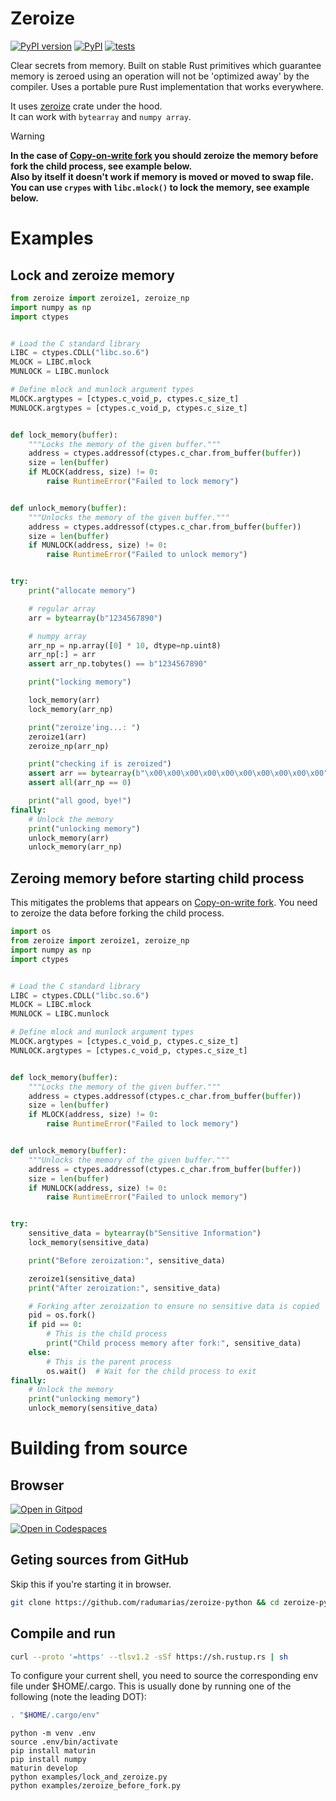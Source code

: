 # Zeroize

[![PyPI version](https://badge.fury.io/py/zeroize.svg)](https://badge.fury.io/py/zeroize)
[![PyPI](https://github.com/radumarias/zeroize-python/actions/workflows/PyPI.yml/badge.svg)](https://github.com/radumarias/zeroize-python/actions/workflows/PyPI.yml)
[![tests](https://github.com/radumarias/zeroize-python/actions/workflows/tests.yml/badge.svg)](https://github.com/radumarias/zeroize-python/actions/workflows/tests.yml)  

Clear secrets from memory. Built on stable Rust primitives which guarantee memory is zeroed using an operation will not be 'optimized away' by the compiler.
Uses a portable pure Rust implementation that works everywhere.

It uses [zeroize](https://crates.io/crates/zeroize) crate under the hood.  
It can work with `bytearray` and `numpy array`.

> [!WARNING]
> **In the case of [Copy-on-write fork](https://en.wikipedia.org/wiki/Copy-on-write) you should zeroize the memory before fork the child process, see example below.  
> Also by itself it doesn't work if memory is moved or moved to swap file. You can use `crypes` with `libc.mlock()` to lock the memory, see example below.**

# Examples

## Lock and zeroize memory

```python
from zeroize import zeroize1, zeroize_np
import numpy as np
import ctypes


# Load the C standard library
LIBC = ctypes.CDLL("libc.so.6")
MLOCK = LIBC.mlock
MUNLOCK = LIBC.munlock

# Define mlock and munlock argument types
MLOCK.argtypes = [ctypes.c_void_p, ctypes.c_size_t]
MUNLOCK.argtypes = [ctypes.c_void_p, ctypes.c_size_t]


def lock_memory(buffer):
    """Locks the memory of the given buffer."""
    address = ctypes.addressof(ctypes.c_char.from_buffer(buffer))
    size = len(buffer)
    if MLOCK(address, size) != 0:
        raise RuntimeError("Failed to lock memory")


def unlock_memory(buffer):
    """Unlocks the memory of the given buffer."""
    address = ctypes.addressof(ctypes.c_char.from_buffer(buffer))
    size = len(buffer)
    if MUNLOCK(address, size) != 0:
        raise RuntimeError("Failed to unlock memory")


try:
    print("allocate memory")

    # regular array
    arr = bytearray(b"1234567890")

    # numpy array
    arr_np = np.array([0] * 10, dtype=np.uint8)
    arr_np[:] = arr
    assert arr_np.tobytes() == b"1234567890"

    print("locking memory")

    lock_memory(arr)
    lock_memory(arr_np)

    print("zeroize'ing...: ")
    zeroize1(arr)
    zeroize_np(arr_np)

    print("checking if is zeroized")
    assert arr == bytearray(b"\x00\x00\x00\x00\x00\x00\x00\x00\x00\x00")
    assert all(arr_np == 0)

    print("all good, bye!")
finally:
    # Unlock the memory
    print("unlocking memory")
    unlock_memory(arr)
    unlock_memory(arr_np)
```

## Zeroing memory before starting child process

This mitigates the problems that appears on [Copy-on-write fork](https://en.wikipedia.org/wiki/Copy-on-write). You need to zeroize the data before forking the child process.
```python
import os
from zeroize import zeroize1, zeroize_np
import numpy as np
import ctypes


# Load the C standard library
LIBC = ctypes.CDLL("libc.so.6")
MLOCK = LIBC.mlock
MUNLOCK = LIBC.munlock

# Define mlock and munlock argument types
MLOCK.argtypes = [ctypes.c_void_p, ctypes.c_size_t]
MUNLOCK.argtypes = [ctypes.c_void_p, ctypes.c_size_t]


def lock_memory(buffer):
    """Locks the memory of the given buffer."""
    address = ctypes.addressof(ctypes.c_char.from_buffer(buffer))
    size = len(buffer)
    if MLOCK(address, size) != 0:
        raise RuntimeError("Failed to lock memory")


def unlock_memory(buffer):
    """Unlocks the memory of the given buffer."""
    address = ctypes.addressof(ctypes.c_char.from_buffer(buffer))
    size = len(buffer)
    if MUNLOCK(address, size) != 0:
        raise RuntimeError("Failed to unlock memory")


try:
    sensitive_data = bytearray(b"Sensitive Information")
    lock_memory(sensitive_data)

    print("Before zeroization:", sensitive_data)

    zeroize1(sensitive_data)
    print("After zeroization:", sensitive_data)

    # Forking after zeroization to ensure no sensitive data is copied
    pid = os.fork()
    if pid == 0:
        # This is the child process
        print("Child process memory after fork:", sensitive_data)
    else:
        # This is the parent process
        os.wait()  # Wait for the child process to exit
finally:
    # Unlock the memory
    print("unlocking memory")
    unlock_memory(sensitive_data)
```

# Building from source

## Browser

[![Open in Gitpod](https://gitpod.io/button/open-in-gitpod.svg)](https://gitpod.io/#https://github.com/radumarias/zeroize-python)

[![Open in Codespaces](https://github.com/codespaces/badge.svg)](https://github.com/codespaces/new/?repo=radumarias%2Fzeroize-python&ref=main)

## Geting sources from GitHub
Skip this if you're starting it in browser.

```bash
git clone https://github.com/radumarias/zeroize-python && cd zeroize-python
```

## Compile and run

```bash
curl --proto '=https' --tlsv1.2 -sSf https://sh.rustup.rs | sh
```
To configure your current shell, you need to source
the corresponding env file under $HOME/.cargo.
This is usually done by running one of the following (note the leading DOT):
```bash
. "$HOME/.cargo/env"
```
```
python -m venv .env
source .env/bin/activate
pip install maturin
pip install numpy
maturin develop
python examples/lock_and_zeroize.py
python examples/zeroize_before_fork.py
```

